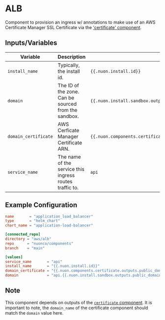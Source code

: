 # ALB

Component to provision an ingress w/ annotations to make use of an AWS Certificate Manager SSL Certificate via the
['certificate' component](../certificate).

## Inputs/Variables

| Variable             | Description                                             | Example                                                                  |
| -------------------- | ------------------------------------------------------- | ------------------------------------------------------------------------ |
| `install_name`       | Typically, the install id.                              | `{{.nuon.install.id}}`                                                   |
| `domain`             | The ID of the zone. Can be sourced from the sandbox.    | `{{.nuon.install.sandbox.outputs.public_domain.name}}`                   |
| `domain_certificate` | AWS Cerficate Manager Certificate ARN.                  | `{{.nuon.components.certificate.outputs.public_domain_certificate_arn}}` |
| `service_name`       | The name of the service this ingress routes traffic to. | `api`                                                                    |

## Example Configuration

```toml
name       = "application_load_balancer"
type       = "helm_chart"
chart_name = "application-load-balancer"

[connected_repo]
directory = "aws/alb"
repo      = "nuonco/components"
branch    = "main"

[values]
service_name       = "api"
install_name       = "{{.nuon.install.id}}"
domain_certificate = "{{.nuon.components.certificate.outputs.public_domain_certificate_arn}}"
domain             = "api.{{.nuon.install.sandbox.outputs.public_domain.name}}"
```

## Note

This component depends on outputs of the [`certificate` component](../certificate). It is important to note, the
`domain_name` of the certificate component should match the `domain` value here.
